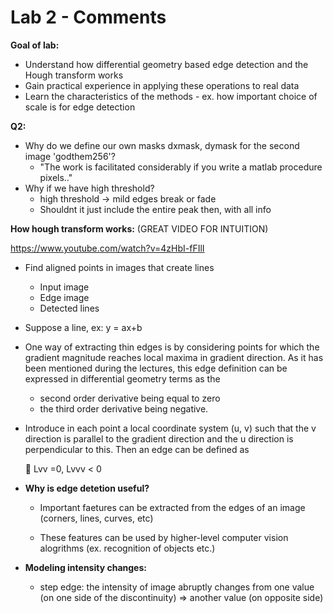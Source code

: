 # Lab 2 - Comments

**Goal of lab:**

- Understand how differential geometry based edge detection and the Hough transform works
- Gain practical experience in applying these operations to real data
- Learn the characteristics of the methods - ex. how important choice of scale is for edge detection



**Q2:**

- Why do we define our own masks dxmask, dymask for the second image 'godthem256'?
  - "The work is facilitated considerably if you write a matlab procedure pixels.."
- Why if we have high threshold?
  - high threshold -> mild edges break or fade
  - Shouldnt it just include the entire peak then, with all info



**How hough transform works:** (GREAT VIDEO FOR INTUITION)

https://www.youtube.com/watch?v=4zHbI-fFIlI

- Find aligned points in images that create lines

  - Input image
  - Edge image
  - Detected lines

- Suppose a line, ex: y = ax+b

- One way of extracting thin edges is by considering points for which the gradient magnitude reaches local maxima in gradient direction. As it has been mentioned during the lectures, this edge definition can be expressed in differential geometry terms as the 

  - second order derivative being equal to zero 
  - the third order derivative being negative.

- Introduce in each point a local coordinate system (u, v) such that the v direction is parallel to the gradient direction and the u direction is perpendicular to this. Then an edge can be defined as 

  􏰚 Lvv =0, Lvvv < 0

- **Why is edge detetion useful?**

  - Important faetures can be extracted from the edges of an image (corners, lines, curves, etc)

  - These features can be used by higher-level computer vision alogrithms (ex. recognition of objects etc.)

- **Modeling intensity changes:**

  - step edge: the intensity of image abruptly changes from one value (on one side of the discontinuity) => another value (on opposite side)



